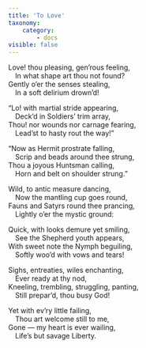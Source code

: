 ```yaml
---
title: 'To Love'
taxonomy:
    category:
        - docs
visible: false
---
```


Love! thou pleasing, gen’rous feeling,  
&emsp;In what shape art thou not found?  
Gently o’er the senses stealing,  
&emsp;In a soft delirium drown’d!  
  
“Lo! with martial stride appearing,  
&emsp;Deck’d in Soldiers’ trim array,  
Thou! nor wounds nor carnage fearing,  
&emsp;Lead’st to hasty rout the way!”  
  
“Now as Hermit prostrate falling,  
&emsp;Scrip and beads around thee strung,  
Thou a joyous Huntsman calling,  
&emsp;Horn and belt on shoulder strung.”  
  
Wild, to antic measure dancing,  
&emsp;Now the mantling cup goes round,  
Fauns and Satyrs round thee prancing,  
&emsp;Lightly o’er the mystic ground:  
 
Quick, with looks demure yet smiling,  
&emsp;See the Shepherd youth appears,  
With sweet note the Nymph beguiling,  
&emsp;Softly woo’d with vows and tears!  
  
Sighs, entreaties, wiles enchanting,  
&emsp;Ever ready at thy nod,  
Kneeling, trembling, struggling, panting,  
&emsp;Still prepar’d, thou busy God!  
  
Yet with ev’ry little failing,  
&emsp;Thou art welcome still to me,  
Gone — my heart is ever wailing,  
&emsp;Life’s but savage Liberty.
